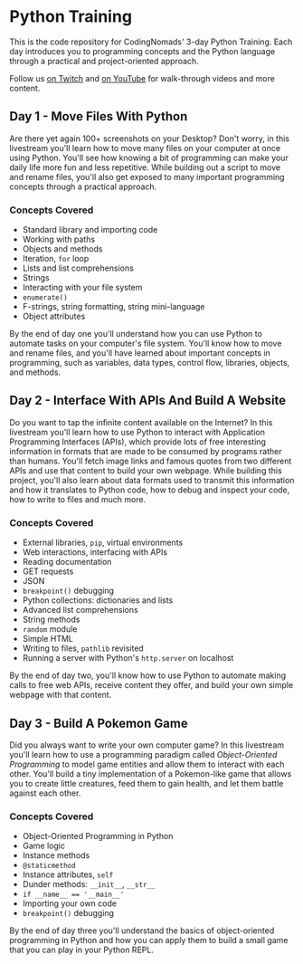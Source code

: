 # Python Training

This is the code repository for CodingNomads' 3-day Python Training. Each day introduces you to programming concepts and the Python language through
a practical and project-oriented approach.

Follow us [on Twitch](https://twitch.tv/codingnomads) and [on YouTube](https://www.youtube.com/channel/UCGA2DeCbZH4pTq7Mmh24-4A) for walk-through videos and
more content.

## Day 1 - Move Files With Python

Are there yet again 100+ screenshots on your Desktop? Don't worry, in this livestream you'll learn how to move many files on your computer at once using Python.
You'll see how knowing a bit of programming can make your daily life more fun and less repetitive. While building out a script to move and
rename files, you'll also get exposed to many important programming concepts through a practical approach.

### Concepts Covered

- Standard library and importing code
- Working with paths
- Objects and methods
- Iteration, `for` loop
- Lists and list comprehensions
- Strings
- Interacting with your file system
- `enumerate()`
- F-strings, string formatting, string mini-language
- Object attributes

By the end of day one you'll understand how you can use Python to automate tasks on your computer's file system. You'll know how to
move and rename files, and you'll have learned about important concepts in programming, such as variables, data types, control flow,
libraries, objects, and methods.

## Day 2 - Interface With APIs And Build A Website

Do you want to tap the infinite content available on the Internet? In this livestream you'll learn how to use Python to interact with Application
Programming Interfaces (APIs), which provide lots of free interesting information in formats that are made to be consumed by programs rather than
humans. You'll fetch image links and famous quotes from two different APIs and use that content to build your own webpage. While building this
project, you'll also learn about data formats used to transmit this information and how it translates to Python code, how to debug and inspect
your code, how to write to files and much more.

### Concepts Covered

- External libraries, `pip`, virtual environments
- Web interactions, interfacing with APIs
- Reading documentation
- GET requests
- JSON
- `breakpoint()` debugging
- Python collections: dictionaries and lists
- Advanced list comprehensions
- String methods
- `random` module
- Simple HTML
- Writing to files, `pathlib` revisited
- Running a server with Python's `http.server` on localhost

By the end of day two, you'll know how to use Python to automate making calls to free web APIs, receive content they offer,
and build your own simple webpage with that content.

## Day 3 - Build A Pokemon Game

Did you always want to write your own computer game? In this livestream you'll learn how to use a programming paradigm called _Object-Oriented Programming_
to model game entities and allow them to interact with each other. You'll build a tiny implementation of a Pokemon-like game that allows you
to create little creatures, feed them to gain health, and let them battle against each other.

### Concepts Covered

- Object-Oriented Programming in Python
- Game logic
- Instance methods
- `@staticmethod`
- Instance attributes, `self`
- Dunder methods: `__init__`, `__str__`
- `if __name__ == '__main__'`
- Importing your own code
- `breakpoint()` debugging

By the end of day three you'll understand the basics of object-oriented programming in Python and how you can apply them to
build a small game that you can play in your Python REPL.

